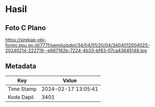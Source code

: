 # Hasil

## Foto C Plano

https://sirekap-obj-formc.kpu.go.id/777f/pemilu/pdpr/34/04/01/20/04/3404012004025-20240214-222719--e667162b-7224-4b33-bf83-07ca43645148.jpg


## Metadata

| Key        | Value               |
| ---------- | ------------------- |
| Time Stamp | 2024-02-17 13:05:41 |
| Kode Dapil | 3401                |



